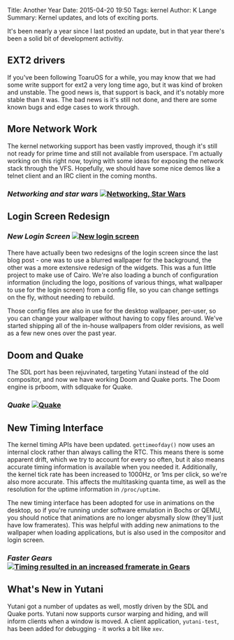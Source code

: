 Title: Another Year
Date: 2015-04-20 19:50
Tags: kernel
Author: K Lange
Summary: Kernel updates, and lots of exciting ports.

It's been nearly a year since I last posted an update, but in that year there's been a solid bit of development activitiy.

## EXT2 drivers

If you've been following ToaruOS for a while, you may know that we had some write support for ext2 a very long time ago, but it was kind of broken and unstable. The good news is, that support is back, and it's notably more stable than it was. The bad news is it's still not done, and there are some known bugs and edge cases to work through.

## More Network Work

The kernel networking support has been vastly improved, though it's still not ready for prime time and still not available from userspace. I'm actually working on this right now, toying with some ideas for exposing the network stack through the VFS. Hopefully, we should have some nice demos like a telnet client and an IRC client in the coming months.

### *Networking and star wars* [![Networking, Star Wars](//i.imgur.com/duIsLh7.png)](//i.imgur.com/duIsLh7.png)
####

## Login Screen Redesign

### *New Login Screen* [![New login screen](//i.imgur.com/x0mJouI.png)](//i.imgur.com/x0mJouI.png)
####

There have actually been two redesigns of the login screen since the last blog post - one was to use a blurred wallpaper for the background, the other was a more extensive redesign of the widgets. This was a fun little project to make use of Cairo. We're also loading a bunch of configuration information (including the logo, positions of various things, what wallpaper to use for the login screen) from a config file, so you can change settings on the fly, without needing to rebuild.

Those config files are also in use for the desktop wallpaper, per-user, so you can change your wallpaper without having to copy files around. We've started shipping all of the in-house wallpapers from older revisions, as well as a few new ones over the past year.

## Doom and Quake

The SDL port has been rejuvinated, targeting Yutani instead of the old compositor, and now we have working Doom and Quake ports. The Doom engine is prboom, with sdlquake for Quake.

### *Quake* [![Quake](//i.imgur.com/i5O8Vcl.png)](//i.imgur.com/i5O8Vcl.png)
####

## New Timing Interface

The kernel timing APIs have been updated. `gettimeofday()` now uses an internal clock rather than always calling the RTC. This means there is some apparent drift, which we try to account for every so often, but it also means accurate timing information is available when you needed it. Additionally, the kernel tick rate has been increased to 1000Hz, or 1ms per click, so we're also more accurate. This affects the multitasking quanta time, as well as the resolution for the uptime information in `/proc/uptime`.

The new timing interface has been adopted for use in animations on the desktop, so if you're running under software emulation in Bochs or QEMU, you should notice that animations are no longer abysmally slow (they'll just have low framerates). This was helpful with adding new animations to the wallpaper when loading applications, but is also used in the compositor and login screen.

### *Faster Gears* [![Timing resulted in an increased framerate in Gears](//i.imgur.com/F2dRiwY.png)](//i.imgur.com/F2dRiwY.png)
####

## What's New in Yutani

Yutani got a number of updates as well, mostly driven by the SDL and Quake ports. Yutani now supports cursor warping and hiding, and will inform clients when a window is moved. A client application, `yutani-test`, has been added for debugging - it works a bit like `xev`.
